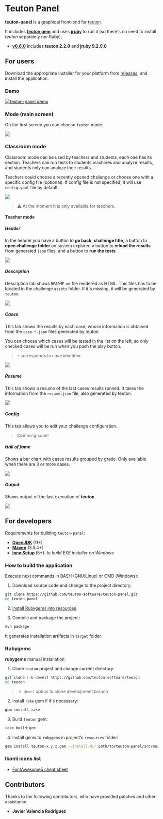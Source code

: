 # Teuton Panel

**teuton-panel** is a graphical front-end for [teuton](https://github.com/dvarrui/teuton).

It includes [**teuton gem**](https://rubygems.org/gems/teuton) and uses [**jruby**](https://www.jruby.org/) to run it (so there's no need to install *teuton* separately nor Ruby).

- [**v0.6.0**](https://github.com/teuton-software/teuton-panel/releases/tag/v0.4.0) includes **teuton 2.2.0** and **jruby 9.2.9.0**

## For users

Download the appropriate installer for your platform from [releases](https://github.com/teuton-software/teuton-panel/releases), and install the application.

### Demo

[![teuton-panel demo](http://img.youtube.com/vi/nHlSKMy5728/0.jpg)](https://youtu.be/nHlSKMy5728 "Teuton Panel v0 3 0 SNAPSHOT 2020 04 03 21 08 31")

### Mode (main screen)

On the first screen you can choose `teuton` mode.

![](docs/images/main.png)

### Classroom mode

Classroom mode can be used by teachers and students, each one has its section. Teachers can run tests to students machines and analyze results, and students only can analyze their results.

Teachers could choose a recently opened challenge or choose one with a specific config file (optional). If config file is not specified, it will use `config.yaml` file by default.

![](docs/images/classroom.png)

> :warning: At the moment it is only available for teachers.

#### Teacher mode

##### Header

In the header you have a button to **go back**, **challenge title**, a button to **open challenge folder** on system explorer, a button to **reload the results** from generated `json` files, and a button to **run the tests**.

![](docs/images/header.png)

##### Description

Description tab shows `README.md` file rendered as HTML. This files has to be located in the challenge  `assets` folder. If it's missing, it will be generated by `teuton`.

![](docs/images/description.png)

##### Cases

This tab shows the results by each case, whose information is obtained from the `case-*.json` files generated by teuton.

You can choose which cases will be tested in the list on the left, so only checked cases will be run when you push the play button.

> `*` corresponds to case identifier.

![](docs/images/cases.png)

##### Resume

This tab shows a resume of the last cases results runned. It takes the information from the `resume.json` file, also generated by teuton. 

![](docs/images/resume.png)

##### Config

This tab allows you to edit your challenge configuration.

> Comming soon!

##### Hall of fame

Shows a bar chart with cases results grouped by grade. Only available when there are 3 or more cases.

![](docs/images/hall-of-fame.png)

##### Output 

Shows output of the last execution of **teuton**.

![](docs/images/output.png)

## For developers

Requirements for building `teuton-panel`:

* [**OpenJDK**](https://adoptopenjdk.net/) (11+)
* [**Maven**](https://maven.apache.org) (3.5.4+)
* [**Inno Setup**](http://www.jrsoftware.org/isinfo.php) (5+): *to build EXE installer on Windows*

### How to build the application 

Execute next commands in BASH (GNU/Linux) or CMD (Windows):

1. Download source code and change to the project directory:

```bash
git clone https://github.com/teuton-software/teuton-panel.git
cd teuton-panel
```

2. [Install Rubygems into resources](#Rubygems).

3. Compile and package the project:

```bash
mvn package
```

It generates installation artifacts in `target` folder.

### Rubygems

**rubygems** manual installation:

1. Clone `teuton` project and change current directory:

```bash
git clone [-b devel] https://github.com/teuton-software/teuton
cd teuton
```
> `-b devel` option to clone development branch

2. Install `rake` gem if it's necessary:

```bash
gem install rake
```

3. Build `teuton` gem:

```bash
rake build:gem
```

4. Install gems to `rubygems` in project's `resources` folder:

```bash
gem install teuton-x.y.z.gem --install-dir path/to/teuton-panel/src/main/resources/rubygems --no-user-install --no-document
```

### Ikonli icons list

- [FontAwesome5 cheat sheet](http://kordamp.org/ikonli/cheat-sheet-fontawesome5.html )

## Contributors

Thanks to the following contributors, who have provided patches and other assistance:

* **Javier Valencia Rodríguez**
